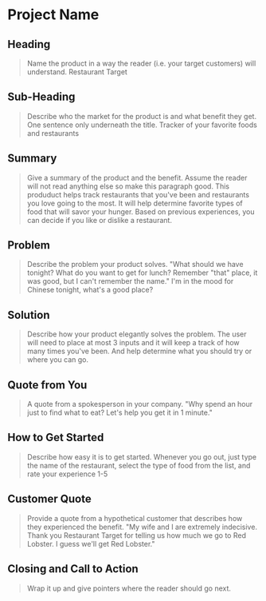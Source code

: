 # Project Name #

<!--
> This material was originally posted [here](http://www.quora.com/What-is-Amazons-approach-to-product-development-and-product-management). It is reproduced here for posterities sake.

There is an approach called "working backwards" that is widely used at Amazon. They work backwards from the customer, rather than starting with an idea for a product and trying to bolt customers onto it. While working backwards can be applied to any specific product decision, using this approach is especially important when developing new products or features.

For new initiatives a product manager typically starts by writing an internal press release announcing the finished product. The target audience for the press release is the new/updated product's customers, which can be retail customers or internal users of a tool or technology. Internal press releases are centered around the customer problem, how current solutions (internal or external) fail, and how the new product will blow away existing solutions.

If the benefits listed don't sound very interesting or exciting to customers, then perhaps they're not (and shouldn't be built). Instead, the product manager should keep iterating on the press release until they've come up with benefits that actually sound like benefits. Iterating on a press release is a lot less expensive than iterating on the product itself (and quicker!).

If the press release is more than a page and a half, it is probably too long. Keep it simple. 3-4 sentences for most paragraphs. Cut out the fat. Don't make it into a spec. You can accompany the press release with a FAQ that answers all of the other business or execution questions so the press release can stay focused on what the customer gets. My rule of thumb is that if the press release is hard to write, then the product is probably going to suck. Keep working at it until the outline for each paragraph flows.

Oh, and I also like to write press-releases in what I call "Oprah-speak" for mainstream consumer products. Imagine you're sitting on Oprah's couch and have just explained the product to her, and then you listen as she explains it to her audience. That's "Oprah-speak", not "Geek-speak".

Once the project moves into development, the press release can be used as a touchstone; a guiding light. The product team can ask themselves, "Are we building what is in the press release?" If they find they're spending time building things that aren't in the press release (overbuilding), they need to ask themselves why. This keeps product development focused on achieving the customer benefits and not building extraneous stuff that takes longer to build, takes resources to maintain, and doesn't provide real customer benefit (at least not enough to warrant inclusion in the press release).
 -->

## Heading ##
  > Name the product in a way the reader (i.e. your target customers) will understand.
  > Restaurant Target

## Sub-Heading ##
  > Describe who the market for the product is and what benefit they get. One sentence only underneath the title.
  > Tracker of your favorite foods and restaurants

## Summary ##
  > Give a summary of the product and the benefit. Assume the reader will not read anything else so make this paragraph good.
  > This produduct helps track restaurants that you've been and restaurants you love going to the most. It will help determine favorite types of food that will savor your hunger. Based on previous experiences, you can decide if you like or dislike a restaurant.

## Problem ##
  > Describe the problem your product solves.
  > "What should we have tonight? What do you want to get for lunch? Remember "that" place, it was good, but I can't remember the name." I'm in the mood for Chinese tonight, what's a good place?

## Solution ##
  > Describe how your product elegantly solves the problem.
  > The user will need to place at most 3 inputs and it will keep a track of how many times you've been. And help determine what you should try or where you can go.

## Quote from You ##
  > A quote from a spokesperson in your company.
  > "Why spend an hour just to find what to eat? Let's help you get it in 1 minute."

## How to Get Started ##
  > Describe how easy it is to get started.
  > Whenever you go out, just type the name of the restaurant, select the type of food from the list, and rate your experience 1-5

## Customer Quote ##
  > Provide a quote from a hypothetical customer that describes how they experienced the benefit.
  > "My wife and I are extremely indecisive. Thank you Restaurant Target for telling us how much we go to Red Lobster. I guess we'll get Red Lobster."

## Closing and Call to Action ##
  > Wrap it up and give pointers where the reader should go next.
